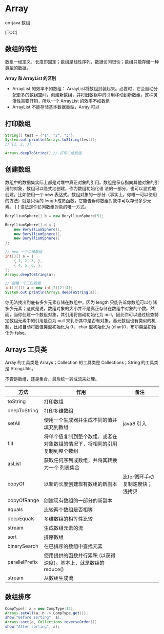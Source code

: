 # Array

on-java 数组

[TOC]

## 数组的特性

数组一经定义，长度即固定；数组是线性序列，数据访问很快；数组只能存储一种类型的数据。

**Array 和 ArrayList 的区别**

* ArrayList 的效率不如数组： ArrayList将数组封装起来。必要时，它会自动分配更多的数组空间，创建新数组，并将旧数组中的引用移动到新数组。这种灵活性需要开销，所以一个 ArrayList 的效率不如数组
*  ArrayList 不能存储基本数据类型，Array 可以

## 打印数组

```java
String[] test = {"1", "2", "3"};
System.out.println(Arrays.toString(test));
// [1, 2, 3]

Arrays.deepToString() // 打印二维数组
```

## 创建数组

数组中的数据集实际上都是对堆中真正对象的引用。数组是保存指向其他对象的引用的对象，数组可以隐式地创建，作为数组初始化语
法的一部分，也可以显式地创建，比如使用一个 new 表达式。数组对象的一部分（事实上，你唯一可以使用的方法）就是只读的 length成员函数，它能告诉你数组对象中可以存储多少元素。 [ ] 语法是你访问数组对象的唯一方式。

```java
BerylliumSphere[] b = new BerylliumSphere[5];

BerylliumSphere[] d = {
    new BerylliumSphere(),
    new BerylliumSphere(),
    new BerylliumSphere()
};

// new 一个二维数组
int[][] a = {
    { 1, 2, 3, },
    { 4, 5, 6, },
};
Arrays.deepToString(a);

// 创建一个三位数组
int[][][] a = new int[2][2][4];
System.out.println(Arrays.deepToString(a));
```

你无法找出到底有多少元素存储在数组中，因为 length 只能告诉你数组可以存储多少元素；这就是说，数组对象的大小并不是真正存储在数组中对象的个数。然而，当你创建一个数组对象，其引用将自动初始化为 null，因此你可以通过检查特定数组元素中的引用是否为 null 来判断其中是否有对象。基元数组也有类似的机制，比如自动将数值类型初始化为 0， char 型初始化为 (char)0，布尔类型初始化为 false。  

## Arrays 工具类

Array 的工具类是 Arrays；Collection 的工具类是 Collections；String 的工具类是 StringUtils。

不管是数组，还是集合，最后统一转成流来处理。

| 方法           | 作用                                                         | 备注                            |
| -------------- | ------------------------------------------------------------ | ------------------------------- |
| toString       | 打印数组                                                     |                                 |
| deepToString   | 打印多维数组                                                 |                                 |
| setAll         | 使用一个生成器并生成不同的值并填充到数组                     | java8 引入                      |
| fill           | 将单个值复制到整个数组，或者在对象数组的情况下，将相同的引用复制到整个数组 |                                 |
| asList         | 获取任何序列或数组，并将其转换为一个 列表集合                |                                 |
| copyOf         | 以新的长度创建现有数组的新副本                               | 比for循环手动复制速度快；浅拷贝 |
| copyOfRange    | 创建现有数组的一部分的新副本                                 |                                 |
| equals         | 比较两个数组是否相等                                         |                                 |
| deepEquals     | 多维数组的相等性比较                                         |                                 |
| stream         | 生成数组元素的流                                             |                                 |
| sort           | 排序数组                                                     |                                 |
| binarySearch   | 在已排序的数组中查找元素                                     |                                 |
| parallelPrefix | 使用提供的函数并行累积 (以获得速度)。基本上，就是数组的 reduce() |                                 |
| stream         | 从数组生成流                                                 |                                 |

## 数组排序

```java
CompType[] a = new CompType[12];
Arrays.setAll(a, n -> CompType.get());
show("Before sorting", a);
Arrays.sort(a, Collections.reverseOrder())
show("After sorting", a);
```

